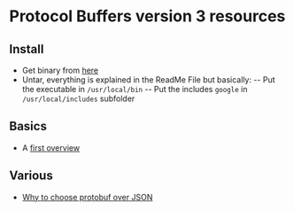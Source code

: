 # Protocol Buffers version 3 resources

## Install

- Get binary from [here](https://github.com/google/protobuf/releases/)
- Untar, everything is explained in the ReadMe File but basically:
 -- Put the executable in `/usr/local/bin`
 -- Put the includes `google` in `/usr/local/includes` subfolder

## Basics

- A [first overview](https://developers.google.com/protocol-buffers/docs/overview)

## Various

- [Why to choose protobuf over JSON](https://codeclimate.com/blog/choose-protocol-buffers/)